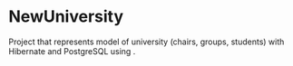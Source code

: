 # NewUniversity
Project that represents model of university (chairs, groups, students) with Hibernate and PostgreSQL using . 
